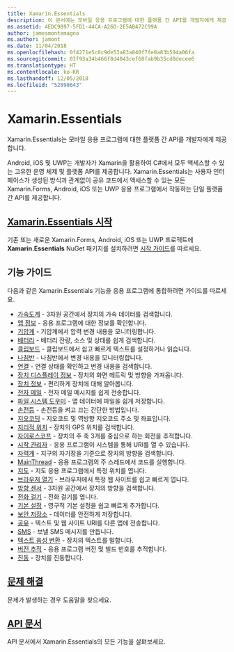 ```yaml
---
title: Xamarin.Essentials
description: 이 문서에는 모바일 응용 프로그램에 대한 플랫폼 간 API를 개발자에게 제공하는 Xamarin.Essentials를 설명하는 다양한 가이드에 대한 링크가 들어 있습니다.
ms.assetid: 4EDC9897-5FD1-44CA-A26D-2E5AB472C99A
author: jamesmontemagno
ms.author: jamont
ms.date: 11/04/2018
ms.openlocfilehash: 0f4271e5c0c9de53a83a840f7fe0a83b594a06fa
ms.sourcegitcommit: 01f93a34b466f8d4043cef68fab9b35cd8decee6
ms.translationtype: HT
ms.contentlocale: ko-KR
ms.lasthandoff: 12/05/2018
ms.locfileid: "52898643"
---
```

# <a name="xamarinessentials"></a>Xamarin.Essentials

Xamarin.Essentials는 모바일 응용 프로그램에 대한 플랫폼 간 API를 개발자에게 제공합니다.

Android, iOS 및 UWP는 개발자가 Xamarin을 활용하여 C#에서 모두 액세스할 수 있는 고유한 운영 체제 및 플랫폼 API를 제공합니다. Xamarin.Essentials는 사용자 인터페이스가 생성된 방식과 관계없이 공유 코드에서 액세스할 수 있는 모든 Xamarin.Forms, Android, iOS 또는 UWP 응용 프로그램에서 작동하는 단일 플랫폼 간 API를 제공합니다.

## <a name="get-started-with-xamarinessentialsget-startedmdcontextxamarinxamarin-forms"></a>[Xamarin.Essentials 시작](get-started.md?context=xamarin/xamarin-forms)

기존 또는 새로운 Xamarin.Forms, Android, iOS 또는 UWP 프로젝트에 **Xamarin.Essentials** NuGet 패키지를 설치하려면 [시작 가이드](get-started.md)를 따르세요.

## <a name="feature-guides"></a>기능 가이드

다음과 같은 Xamarin.Essentials 기능을 응용 프로그램에 통합하려면 가이드를 따르세요.

* [가속도계](accelerometer.md?context=xamarin/xamarin-forms) - 3차원 공간에서 장치의 가속 데이터를 검색합니다.
* [앱 정보](app-information.md?context=xamarin/xamarin-forms) - 응용 프로그램에 대한 정보를 확인합니다.
* [기압계](barometer.md?context=xamarin/xamarin-forms) - 기압계에서 압력 변경 내용을 모니터링합니다.
* [배터리](battery.md?context=xamarin/xamarin-forms) - 배터리 잔량, 소스 및 상태를 쉽게 검색합니다.
* [클립보드](clipboard.md?context=xamarin/xamarin-forms) - 클립보드에서 쉽고 빠르게 텍스트를 설정하거나 읽습니다.
* [나침반](compass.md?context=xamarin/xamarin-forms) - 나침반에서 변경 내용을 모니터링합니다.
* [연결](connectivity.md?context=xamarin/xamarin-forms) - 연결 상태를 확인하고 변경 내용을 검색합니다.
* [장치 디스플레이 정보](device-display.md?context=xamarin/xamarin-forms) - 장치의 화면 메트릭 및 방향을 가져옵니다.
* [장치 정보](device-information.md?context=xamarin/xamarin-forms) - 편리하게 장치에 대해 알아봅니다.
* [전자 메일](email.md?context=xamarin/xamarin-forms) - 전자 메일 메시지를 쉽게 전송합니다.
* [파일 시스템 도우미](file-system-helpers.md?context=xamarin/xamarin-forms) - 앱 데이터에 파일을 쉽게 저장합니다.
* [손전등](flashlight.md?context=xamarin/xamarin-forms) - 손전등을 켜고 끄는 간단한 방법입니다.
* [지오코딩](geocoding.md?context=xamarin/xamarin-forms) - 지오코드 및 역방향 지오코드 주소 및 좌표입니다.
* [지리적 위치](geolocation.md?context=xamarin/xamarin-forms) - 장치의 GPS 위치를 검색합니다.
* [자이로스코프](gyroscope.md?context=xamarin/xamarin-forms) - 장치의 주 축 3개를 중심으로 하는 회전을 추적합니다.
* [시작 관리자](launcher.md?context=xamarin/xamarin-forms) - 응용 프로그램이 시스템을 통해 URI를 열 수 있습니다.
* [자력계](magnetometer.md?context=xamarin/xamarin-forms) - 지구의 자기장을 기준으로 장치의 방향을 검색합니다.
* [MainThread](main-thread.md?content=xamarin/xamarin-forms) - 응용 프로그램의 주 스레드에서 코드를 실행합니다.
* [지도](maps.md?content=xamarin/xamarin-forms) - 지도 응용 프로그램에서 특정 위치를 엽니다.
* [브라우저 열기](open-browser.md?context=xamarin/xamarin-forms) - 브라우저에서 특정 웹 사이트를 쉽고 빠르게 엽니다.
* [방향 센서](orientation-sensor.md?context=xamarin/xamarin-forms) - 3차원 공간에서 장치의 방향을 검색합니다.
* [전화 걸기](phone-dialer.md?context=xamarin/xamarin-forms) - 전화 걸기를 엽니다.
* [기본 설정](preferences.md?context=xamarin/xamarin-forms) - 영구적 기본 설정을 쉽고 빠르게 추가합니다.
* [보안 저장소](secure-storage.md?context=xamarin/xamarin-forms) - 데이터를 안전하게 저장합니다.
* [공유](share.md?context=xamarin/xamarin-forms) - 텍스트 및 웹 사이트 URI를 다른 앱에 전송합니다.
* [SMS](sms.md?context=xamarin/xamarin-forms) - 보낼 SMS 메시지를 만듭니다.
* [텍스트 음성 변환](text-to-speech.md?context=xamarin/xamarin-forms) - 장치의 텍스트를 말합니다.
* [버전 추적](version-tracking.md?context=xamarin/xamarin-forms) - 응용 프로그램 버전 및 빌드 번호를 추적합니다.
* [진동](vibrate.md?context=xamarin/xamarin-forms) - 장치를 진동합니다.

## <a name="troubleshootingtroubleshootingmdcontextxamarinxamarin-forms"></a>[문제 해결](troubleshooting.md?context=xamarin/xamarin-forms)

문제가 발생하는 경우 도움말을 찾으세요.

## <a name="api-documentationxrefxamarinessentials"></a>[API 문서](xref:Xamarin.Essentials)

API 문서에서 Xamarin.Essentials의 모든 기능을 살펴보세요.
